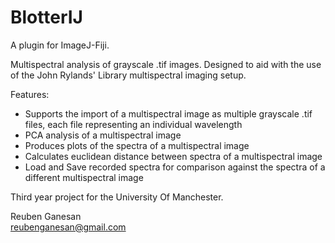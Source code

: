 # BlotterIJ

A plugin for ImageJ-Fiji.  

Multispectral analysis of grayscale .tif images. Designed to aid with the use of the John Rylands' Library multispectral imaging setup.

Features:   
- Supports the import of a multispectral image as multiple grayscale .tif files, each file representing an individual wavelength  
- PCA analysis of a multispectral image  
- Produces plots of the spectra of a multispectral image
- Calculates euclidean distance between spectra of a multispectral image
- Load and Save recorded spectra for comparison against the spectra of a different multispectral image

Third year project for the University Of Manchester.

Reuben Ganesan  
reubenganesan@gmail.com

